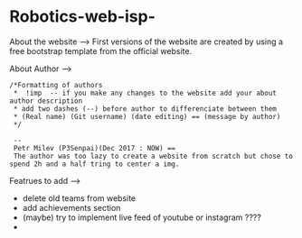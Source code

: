 # Robotics-web-isp-

About the website -->
    First versions of the website are created by using a free bootstrap template from the official website.

About Author -->

    /*Formatting of authors
     *  !imp  -- if you make any changes to the website add your about author description
     * add two dashes (--) before author to differenciate between them
     * (Real name) (Git username) (date editing) == (message by author)
     */
     
     --
     Petr Milev (P3Senpai)(Dec 2017 : NOW) == 
     The author was too lazy to create a website from scratch but chose to spend 2h and a half tring to center a img.
    
Featrues to add --> 

- delete old teams from website
- add achievements section
- (maybe) try to implement live feed of youtube or instagram ????
- 